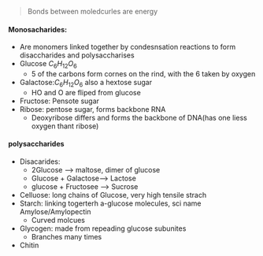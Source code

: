 > Bonds between moledcurles are energy
#### Monosacharides:
 - Are monomers linked together by condesnsation reactions to form disaccharides and polysaccharises
 - Glucose $C_6H_{12}O_6$
	 - 5 of the carbons form cornes on the rind, with the 6 taken by oxygen
 - Galactose:$C_6H_{12}O_6$ also a hextose sugar
	 - HO and O are fliped from glucose
 - Fructose: Pensote sugar
 - Ribose: pentose sugar, forms backbone RNA
	 - Deoxyribose differs and forms the backbone of DNA(has one liess oxygen thant ribose)
#### polysaccharides
 - Disacarides:
	 - 2Glucose --> maltose, dimer of glucose
	 - Glucose + Galactose--> Lactose
	 - glucose + Fructosee --> Sucrose
 - Celluose: long chains of Glucose, very high tensile strach
 - Starch: linking togerterh a-glucose molecules, sci name Amylose/Amylopectin
	 - Curved molcues
 - Glycogen: made from repeading glucose subunites
	 - Branches many times
 - Chitin

<!--stackedit_data:
eyJoaXN0b3J5IjpbLTE5NTIyNDI5MDBdfQ==
-->